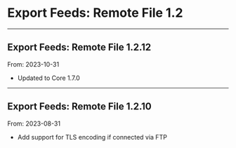 # Export Feeds: Remote File 1.2


---

## Export Feeds: Remote File 1.2.12
From: 2023-10-31

* Updated to Core 1.7.0

---

## Export Feeds: Remote File 1.2.10
From: 2023-08-31

* Add support for TLS encoding if connected via FTP